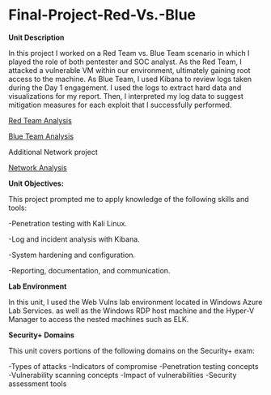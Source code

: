 # Final-Project-Red-Vs.-Blue

**Unit Description**

In this project I worked on a Red Team vs. Blue Team scenario in which I played the role of both pentester and SOC analyst.
As the Red Team, I attacked a vulnerable VM within our environment, ultimately gaining root access to the machine. 
As Blue Team, I used Kibana to review logs taken during the Day 1 engagement. I used the logs to extract hard data and visualizations for my report.
Then, I interpreted my log data to suggest mitigation measures for each exploit that I successfully performed.


[Red Team Analysis](https://docs.google.com/document/d/1A9z8tJxyLOTCuSbI_FM3q6QVttXAWL2YuED1qAQgYrM/edit?usp=sharing)


[Blue Team Analysis](https://docs.google.com/document/d/1UIL8FehZ_pGL8mTCsA1dHvvD8FmJ8G05alf7FmUpBkM/edit?usp=sharing)

Additional Network project

[Network Analysis](https://github.com/Melissa00cole/Final-Project-Red-Vs.-Blue/blob/main/Network%20Analysis)



**Unit Objectives:** 

This project prompted me to apply knowledge of the following skills and tools:


-Penetration testing with Kali Linux.


-Log and incident analysis with Kibana.


-System hardening and configuration.


-Reporting, documentation, and communication.




**Lab Environment**

In this unit, I used the Web Vulns lab environment located in Windows Azure Lab Services. as well as the Windows RDP host machine 
and the Hyper-V Manager to access the nested machines such as ELK.



**Security+ Domains**

This unit covers portions of the following domains on the Security+ exam:


-Types of attacks
-Indicators of compromise
-Penetration testing concepts
-Vulnerability scanning concepts
-Impact of vulnerabilities
-Security assessment tools
